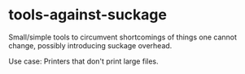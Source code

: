 # tools-against-suckage
Small/simple tools to circumvent shortcomings of things one cannot change, possibly introducing suckage overhead.

Use case: Printers that don't print large files.
